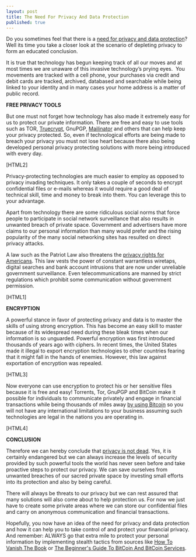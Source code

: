 ```yaml
---
layout: post
title: The Need For Privacy And Data Protection
published: true
---
```

<p>Do you sometimes feel that there is a <a title="Need For Privacy And Data Protection" href="http://www.howtovanish.com/2012/06/need-for-privacy-and-data-protection" target="_blank">need for privacy and data protection</a>? Well its time you take a closer look at the scenario of depleting privacy to form an educated conclusion.</p>
<p>It is true that technology has begun keeping track of all our moves and at most times we are unaware of this invasive technology’s prying eyes.  You movements are tracked with a cell phone, your purchases via credit and debit cards are tracked, archived, databased and searchable while being linked to your identity and in many cases your home address is a matter of public record.</p>
<p><strong>FREE PRIVACY TOOLS</strong></p>
<p>But one must not forget how technology has also made it extremely easy for us to protect our private information. There are free and easy to use tools such as TOR, <a title="truecrypt" href="http://www.howtovanish.com/2010/11/how-to-use-dropbox-truecrypt-transfer-files/" target="_blank">Truecrypt</a>, GnuPGP, <a title="mailinator" href="http://www.mailinator.com" target="_blank">Mailinator</a> and others that can help keep your privacy protected. So, even if technological efforts are being made to breach your privacy you must not lose heart because there also being developed personal privacy protecting solutions with more being introduced with every day.</p>
<p>[HTML2]</p>
<p>Privacy-protecting technologies are much easier to employ as opposed to privacy invading techniques. It only takes a couple of seconds to encrypt confidential files or e-mails whereas it would require a good deal of technical skill, time and money to break into them. You can leverage this to your advantage.</p>
<p>Apart from technology there are some ridiculous social norms that force people to participate in social network surveillance that also results in unwanted breach of private space. Government and advertisers have more claims to our personal information than many would prefer and the rising popularity of the many social networking sites has resulted on direct privacy attacks.</p>
<p>A law such as the Patriot Law also threatens the <a title="privacy rights for americans" href="http://www.howtovanish.com/2012/05/privacy-rights-for-americans">privacy rights for Americans</a>. This law vests the power of constant warrantless wiretaps, digital searches and bank account intrusions that are now under unreliable government surveillance. Even telecommunications are manned by strict regulations which prohibit some communication without government permission.</p>
<p>[HTML1]</p>
<p><strong>ENCRYPTION</strong></p>
<p>A powerful stance in favor of protecting privacy and data is to master the skills of using strong encryption. This has become an easy skill to master because of its widespread need during these bleak times when our information is so unguarded. Powerful encryption was first introduced thousands of years ago with ciphers. In recent times, the United States made it illegal to export encryption technologies to other countries fearing that it might fall in the hands of enemies. However, this law against exportation of encryption was repealed.</p>
<p>[HTML3]</p>
<p>Now everyone can use encryption to protect his or her sensitive files because it is free and easy! Torrents, Tor, GnuPGP and BitCoin make it possible for individuals to communicate privately and engage in financial transactions while being thousands of miles away <a title="obtain financial privacy by using bitcoin" href="http://www.howtovanish.com/2012/04/bitcoin-how-to-obtain-financial-privacy/">by using Bitcoin</a> so you will not have any international limitations to your business assuming such technologies are legal in the nations you are operating in.</p>
<p>[HTML4]</p>
<p><strong>CONCLUSION</strong></p>
<p>Therefore we can hereby conclude that <a title="is privacy dead" href="http://www.howtovanish.com/2011/12/is-privacy-dead/">privacy is not dead</a>. Yes, it is certainly endangered but we can always increase the levels of security provided by such powerful tools the world has never seen before and take proactive steps to protect our privacy. We can save ourselves from unwanted breaches of our sacred private space by investing small efforts into its protection and also by being careful.</p>
<p>There will always be threats to our privacy but we can rest assured that many solutions will also come about to help protection us. For now we just have to create some private areas where we can store our confidential files and carry on anonymous communication and financial transactions.</p>
<p>Hopefully, you now have an idea of the need for privacy and data protection and how it can help you to take control of and protect your financial privacy. And remember: ALWAYS go that extra mile to protect your personal information by implementing stealth tactics from sources like <a title="Privacy" href="http://www.howtovanish.com/products/how-to-vanish-book/">How To Vanish The Book</a> or <a title="beginner's guide to bitcoin and bitcoin services" href="https://www.coindl.com/page/item/242" target="_blank">The Beginner's Guide To BitCoin And BitCoin Services</a>.</p>

